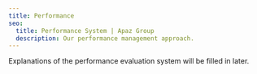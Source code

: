 ```yaml
---
title: Performance
seo:
  title: Performance System | Apaz Group
  description: Our performance management approach.
---
```

Explanations of the performance evaluation system will be filled in later.
